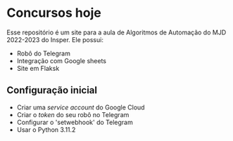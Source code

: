 # Concursos hoje

Esse repositório é um site para a aula de Algoritmos de Automação do MJD 2022-2023 do Insper. Ele possui:

- Robô do Telegram
- Integração com Google sheets
- Site em Flaksk

## Configuração inicial
- Criar uma *service account* do Google Cloud
- Criar o *token* do seu robô no Telegram
- Configurar o 'setwebhook' do Telegram
- Usar o Python 3.11.2

